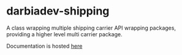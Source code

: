 # darbiadev-shipping

A class wrapping multiple shipping carrier API wrapping packages, providing a higher level multi carrier package.

Documentation is hosted [here](https://darbiadev.github.io/darbiadev-shipping/)
